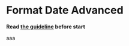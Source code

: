 # Format Date Advanced
**Read [the guideline](https://github.com/mate-academy/js_task-guideline/blob/master/README.md) before start**

aaa
